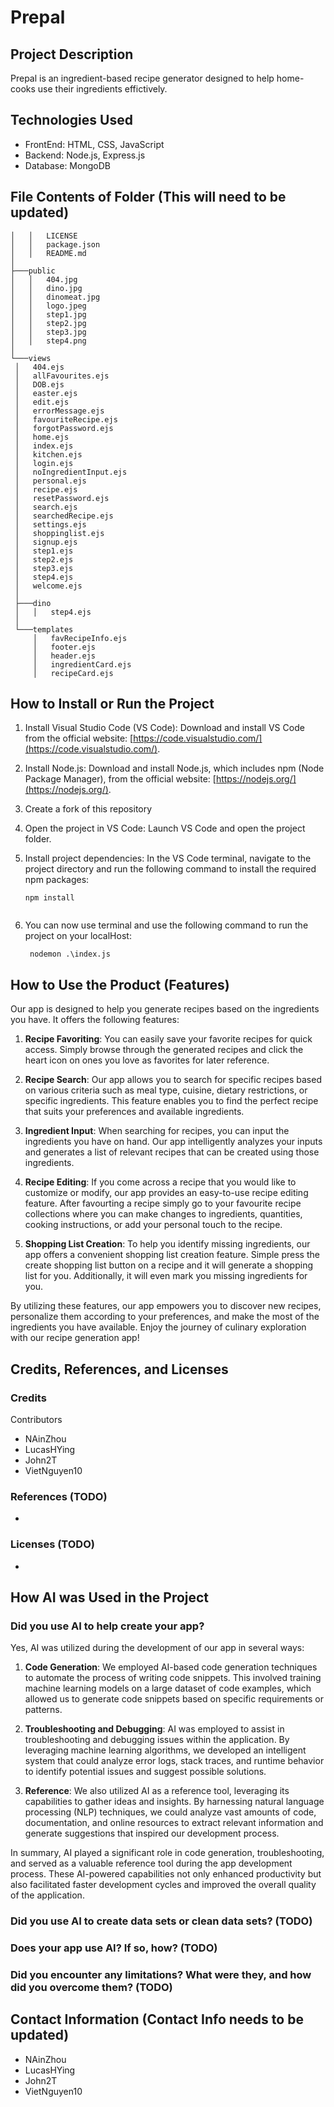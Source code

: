 # Prepal

## Project Description 
Prepal is an ingredient-based recipe generator designed to help home-cooks use their ingredients effictively.

## Technologies Used
- FrontEnd: HTML, CSS, JavaScript
- Backend: Node.js, Express.js
- Database: MongoDB

## File Contents of Folder (This will need to be updated)
   ```shell
│   │   LICENSE
│   │   package.json
│   │   README.md
│
├───public
│   │   404.jpg
│   │   dino.jpg
│   │   dinomeat.jpg
│   │   logo.jpeg
│   │   step1.jpg
│   │   step2.jpg
│   │   step3.jpg
│   │   step4.png
│
└───views
    │   404.ejs
    │   allFavourites.ejs
    │   DOB.ejs
    │   easter.ejs
    │   edit.ejs
    │   errorMessage.ejs
    │   favouriteRecipe.ejs
    │   forgotPassword.ejs
    │   home.ejs
    │   index.ejs
    │   kitchen.ejs
    │   login.ejs
    │   noIngredientInput.ejs
    │   personal.ejs
    │   recipe.ejs
    │   resetPassword.ejs
    │   search.ejs
    │   searchedRecipe.ejs
    │   settings.ejs
    │   shoppinglist.ejs
    │   signup.ejs
    │   step1.ejs
    │   step2.ejs
    │   step3.ejs
    │   step4.ejs
    │   welcome.ejs
    │
    ├───dino
    │   │   step4.ejs
    │
    └───templates
        │   favRecipeInfo.ejs
        │   footer.ejs
        │   header.ejs
        │   ingredientCard.ejs
        │   recipeCard.ejs
```
            

## How to Install or Run the Project

1. Install Visual Studio Code (VS Code): Download and install VS Code from the official website: [https://code.visualstudio.com/](https://code.visualstudio.com/).

2. Install Node.js: Download and install Node.js, which includes npm (Node Package Manager), from the official website: [https://nodejs.org/](https://nodejs.org/).

3. Create a fork of this repository

5. Open the project in VS Code: Launch VS Code and open the project folder.

6. Install project dependencies: In the VS Code terminal, navigate to the project directory and run the following command to install the required npm packages:
   ```shell
   npm install
  
7. You can now use terminal and use the following command to run the project on your localHost:
   ```shell
    nodemon .\index.js

## How to Use the Product (Features)

Our app is designed to help you generate recipes based on the ingredients you have. It offers the following features:

1. **Recipe Favoriting**: You can easily save your favorite recipes for quick access. Simply browse through the generated recipes and click the heart icon on ones you love as favorites for later reference.

2. **Recipe Search**: Our app allows you to search for specific recipes based on various criteria such as meal type, cuisine, dietary restrictions, or specific ingredients. This feature enables you to find the perfect recipe that suits your preferences and available ingredients.

3. **Ingredient Input**: When searching for recipes, you can input the ingredients you have on hand. Our app intelligently analyzes your inputs and generates a list of relevant recipes that can be created using those ingredients.

4. **Recipe Editing**: If you come across a recipe that you would like to customize or modify, our app provides an easy-to-use recipe editing feature. After favourting a recipe simply go to your favourite recipe collections where you can make changes to ingredients, quantities, cooking instructions, or add your personal touch to the recipe.

5. **Shopping List Creation**: To help you identify missing ingredients, our app offers a convenient shopping list creation feature. Simple press the create shopping list button on a recipe and it will generate a shopping list for you. Additionally, it will even mark you missing ingredients for you.

By utilizing these features, our app empowers you to discover new recipes, personalize them according to your preferences, and make the most of the ingredients you have available. Enjoy the journey of culinary exploration with our recipe generation app!


## Credits, References, and Licenses

### Credits
Contributors
- NAinZhou
- LucasHYing
- John2T
- VietNguyen10

### References (TODO)
- 

### Licenses (TODO)
- 


## How AI was Used in the Project

### Did you use AI to help create your app?

Yes, AI was utilized during the development of our app in several ways:

1. **Code Generation**: We employed AI-based code generation techniques to automate the process of writing code snippets. This involved training machine learning models on a large dataset of code examples, which allowed us to generate code snippets based on specific requirements or patterns.

2. **Troubleshooting and Debugging**: AI was employed to assist in troubleshooting and debugging issues within the application. By leveraging machine learning algorithms, we developed an intelligent system that could analyze error logs, stack traces, and runtime behavior to identify potential issues and suggest possible solutions.

3. **Reference**: We also utilized AI as a reference tool, leveraging its capabilities to gather ideas and insights. By harnessing natural language processing (NLP) techniques, we could analyze vast amounts of code, documentation, and online resources to extract relevant information and generate suggestions that inspired our development process.

In summary, AI played a significant role in code generation, troubleshooting, and served as a valuable reference tool during the app development process. These AI-powered capabilities not only enhanced productivity but also facilitated faster development cycles and improved the overall quality of the application.

### Did you use AI to create data sets or clean data sets? (TODO)

### Does your app use AI? If so, how? (TODO)

### Did you encounter any limitations? What were they, and how did you overcome them? (TODO)

## Contact Information (Contact Info needs to be updated)
- NAinZhou 
- LucasHYing
- John2T 
- VietNguyen10

